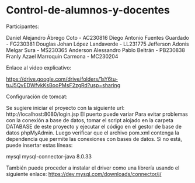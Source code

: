 # Control-de-alumnos-y-docentes

Participantes:

Daniel Alejandro Ábrego Coto - AC230816
Diego Antonio Fuentes Guardado - FG230381
Douglas Johan López Landaverde - LL231775
Jefferson Adonis Melgar Sura - MS230365
Anderson Alessandro Pablo Beltrán - PB230838
Franly Azael Marroquin Carmona  - MC230204


Enlace al video explicativo:

https://drive.google.com/drive/folders/1sY6tu-tuJ5QvEDWfvkKsBooPMsF2zgRd?usp=sharing

Configuración de tomcat:

Se sugiere iniciar el proyecto con la siguiente url: http://localhost:8080/login.jsp
El puerto puede variar
Para evitar problemas con la conexión a base de datos, tomar el script alojado en la carpeta DATABASE de este proyecto y ejecutar 
el código en el gestor de base de datos phpMyAdmin. Luego verificar que el archivo pom.xml contenga la dependencia que permite 
las conexiones con bases de datos. Si no está, puede insertar estas líneas:

<dependency>
  <groupId>mysql</groupId>
  <artifactId>mysql-connector-java</artifactId>
  <version>8.0.33</version>
</dependency>

También puede proceder a instalar el driver como una librería usando el siguiente enlace: https://dev.mysql.com/downloads/connector/j/


